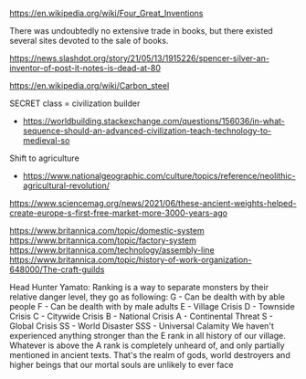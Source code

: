 




https://en.wikipedia.org/wiki/Four_Great_Inventions

There was undoubtedly no extensive trade in books, but there existed several sites devoted to the sale of books.

https://news.slashdot.org/story/21/05/13/1915226/spencer-silver-an-inventor-of-post-it-notes-is-dead-at-80

https://en.wikipedia.org/wiki/Carbon_steel

SECRET class = civilization builder

* https://worldbuilding.stackexchange.com/questions/156036/in-what-sequence-should-an-advanced-civilization-teach-technology-to-medieval-so

Shift to agriculture
* https://www.nationalgeographic.com/culture/topics/reference/neolithic-agricultural-revolution/

https://www.sciencemag.org/news/2021/06/these-ancient-weights-helped-create-europe-s-first-free-market-more-3000-years-ago

https://www.britannica.com/topic/domestic-system
https://www.britannica.com/topic/factory-system
https://www.britannica.com/technology/assembly-line
https://www.britannica.com/topic/history-of-work-organization-648000/The-craft-guilds


Head Hunter Yamato: Ranking is a way to separate monsters by their relative danger level, they go as following:
G - Can be dealth with by able people
F - Can be dealth with by male adults
E - Village Crisis
D - Townside Crisis
C - Citywide Crisis
B - National Crisis
A - Continental Threat
S - Global Crisis
SS - World Disaster
SSS - Universal Calamity
We haven't experienced anything stronger than the E rank in all history of our village. Whatever is above the A rank is completely unheard of, and only partially mentioned in ancient texts. That's the realm of gods, world destroyers and higher beings that our mortal souls are unlikely to ever face
